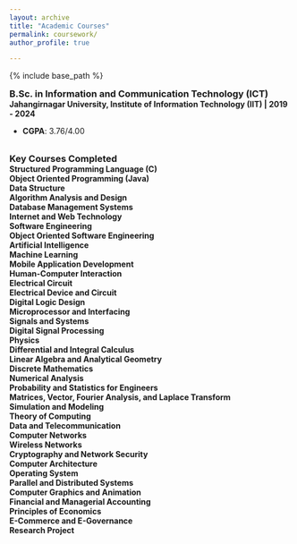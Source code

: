 ```yaml
---
layout: archive
title: "Academic Courses"
permalink: coursework/
author_profile: true

---
```


<style type='text/css'>
h2, h3, h4, h5, h6 {margin: 0;}
.br {display: block; margin-bottom: 0em; margin: 0;} 
</style>

{% include base_path %}

### B.Sc. in Information and Communication Technology (ICT)
#### Jahangirnagar University, Institute of Information Technology (IIT) | 2019 - 2024
- **CGPA**: 3.76/4.00
<!-- - **[View Transcripts](https://your-link-to-transcripts.com)** -->

<br/>

### Key Courses Completed

#### Structured Programming Language (C)
#### Object Oriented Programming (Java)
#### Data Structure
#### Algorithm Analysis and Design
#### Database Management Systems
#### Internet and Web Technology
#### Software Engineering
#### Object Oriented Software Engineering
#### Artificial Intelligence
#### Machine Learning
#### Mobile Application Development
#### Human-Computer Interaction
#### Electrical Circuit
#### Electrical Device and Circuit
#### Digital Logic Design
#### Microprocessor and Interfacing
#### Signals and Systems
#### Digital Signal Processing
#### Physics
#### Differential and Integral Calculus
#### Linear Algebra and Analytical Geometry
#### Discrete Mathematics
#### Numerical Analysis
#### Probability and Statistics for Engineers
#### Matrices, Vector, Fourier Analysis, and Laplace Transform
#### Simulation and Modeling
#### Theory of Computing
#### Data and Telecommunication
#### Computer Networks
#### Wireless Networks
#### Cryptography and Network Security
#### Computer Architecture
#### Operating System
#### Parallel and Distributed Systems
#### Computer Graphics and Animation
#### Financial and Managerial Accounting
#### Principles of Economics
#### E-Commerce and E-Governance
#### Research Project 


<br/>